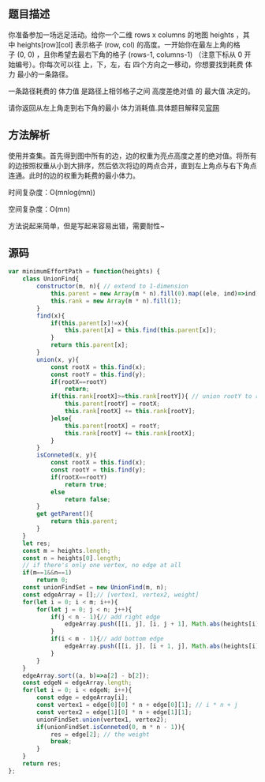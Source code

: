 ## 题目描述
你准备参加一场远足活动。给你一个二维 rows x columns 的地图 heights ，其中 heights[row][col] 表示格子 (row, col) 的高度。一开始你在最左上角的格子 (0, 0) ，且你希望去最右下角的格子 (rows-1, columns-1) （注意下标从 0 开始编号）。你每次可以往 上，下，左，右 四个方向之一移动，你想要找到耗费 体力 最小的一条路径。

一条路径耗费的 体力值 是路径上相邻格子之间 高度差绝对值 的 最大值 决定的。

请你返回从左上角走到右下角的最小 体力消耗值.具体题目解释见[官网](https://leetcode-cn.com/problems/path-with-minimum-effort/) 
## 方法解析
使用并查集。首先得到图中所有的边，边的权重为亮点高度之差的绝对值。将所有的边按照权重从小到大排序，然后依次将边的两点合并，直到左上角点与右下角点连通。此时的边的权重为耗费的最小体力。

时间复杂度：O(mnlog(mn))

空间复杂度：O(mn)

方法说起来简单，但是写起来容易出错，需要耐性~
## 源码
```javascript
var minimumEffortPath = function(heights) {
    class UnionFind{
        constructor(m, n){ // extend to 1-dimension
            this.parent = new Array(m * n).fill(0).map((ele, ind)=>ind);// before mapping must fill, or all elements in array are undefine
            this.rank = new Array(m * n).fill(1);
        }
        find(x){
            if(this.parent[x]!=x){
                this.parent[x] = this.find(this.parent[x]);
            }   
            return this.parent[x];
        }
        union(x, y){
            const rootX = this.find(x);
            const rootY = this.find(y);
            if(rootX==rootY)
                return;
            if(this.rank[rootX]>=this.rank[rootY]){ // union rootY to rootX
                this.parent[rootY] = rootX;
                this.rank[rootX] += this.rank[rootY];
            }else{
                this.parent[rootX] = rootY;
                this.rank[rootY] += this.rank[rootX];
            }
        }
        isConneted(x, y){
            const rootX = this.find(x);
            const rootY = this.find(y);
            if(rootX==rootY)
                return true;
            else    
                return false;
        }
        get getParent(){
            return this.parent;
        }
    }
    let res;
    const m = heights.length;
    const n = heights[0].length;
    // if there's only one vertex, no edge at all
    if(m==1&&n==1)
        return 0;
    const unionFindSet = new UnionFind(m, n);
    const edgeArray = [];// [vertex1, vertex2, weight]
    for(let i = 0; i < m; i++){
        for(let j = 0; j < n; j++){
            if(j < n - 1){// add right edge
                edgeArray.push([[i, j], [i, j + 1], Math.abs(heights[i][j] - heights[i][j + 1])]);
            }
            if(i < m - 1){// add bottom edge
                edgeArray.push([[i, j], [i + 1, j], Math.abs(heights[i][j] - heights[i + 1][j])]);
            }
        }
    }
    edgeArray.sort((a, b)=>a[2] - b[2]);
    const edgeN = edgeArray.length;
    for(let i = 0; i < edgeN; i++){
        const edge = edgeArray[i];
        const vertex1 = edge[0][0] * n + edge[0][1]; // i * n + j
        const vertex2 = edge[1][0] * n + edge[1][1]; 
        unionFindSet.union(vertex1, vertex2);
        if(unionFindSet.isConneted(0, m * n - 1)){
            res = edge[2]; // the weight
            break;
        }
    }
    return res;
};
```